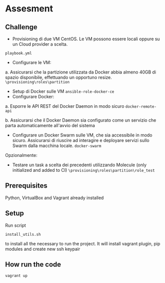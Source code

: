 # Assesment

## Challenge

*  Provisioning di due VM CentOS. Le VM possono essere locali oppure su un  Cloud provider a scelta. 

`playbook.yml`
*  Configurare le VM: 

a. Assicurarsi che la partizione utilizzata da Docker abbia almeno 40GB di  spazio disponibile, effettuando un opportuno resize.  `\provisioning\roles\partition`
*  Setup di Docker sulle VM `ansible-role-docker-ce`
*  Configurare Docker: 

a. Esporre le API REST del Docker Daemon in modo sicuro `docker-remote-api` 

b. Assicurarsi che il Docker Daemon sia configurato come un servizio che  parta automaticamente all'avvio del sistema 
*  Configurare un Docker Swarm sulle VM, che sia accessibile in modo sicuro.  Assicurarsi di riuscire ad interagire e deployare servizi sullo Swarm dalla macchina locale. `docker-swarm`

Opzionalmente:

*  Testare un task a scelta dei precedenti utilizzando Molecule (only initialized and added to CI) `\provisioning\roles\partition\role_test`

## Prerequisites

Python, VirtualBox and Vagrant already installed

## Setup

Run script

```
install_utils.sh
```
to install all the necessary to run the project. It will install vagrant plugin, pip modules and create new ssh keypair

## How run the code

```
vagrant up
```

